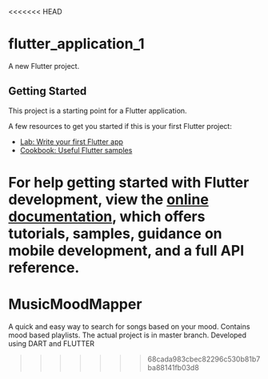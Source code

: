 <<<<<<< HEAD
# flutter_application_1

A new Flutter project.

## Getting Started

This project is a starting point for a Flutter application.

A few resources to get you started if this is your first Flutter project:

- [Lab: Write your first Flutter app](https://docs.flutter.dev/get-started/codelab)
- [Cookbook: Useful Flutter samples](https://docs.flutter.dev/cookbook)

For help getting started with Flutter development, view the
[online documentation](https://docs.flutter.dev/), which offers tutorials,
samples, guidance on mobile development, and a full API reference.
=======
# MusicMoodMapper
A quick and easy way to search for songs based on your mood. Contains mood based playlists.
The actual project is in master branch.
Developed using DART and FLUTTER

>>>>>>> 68cada983cbec82296c530b81b7ba88141fb03d8
